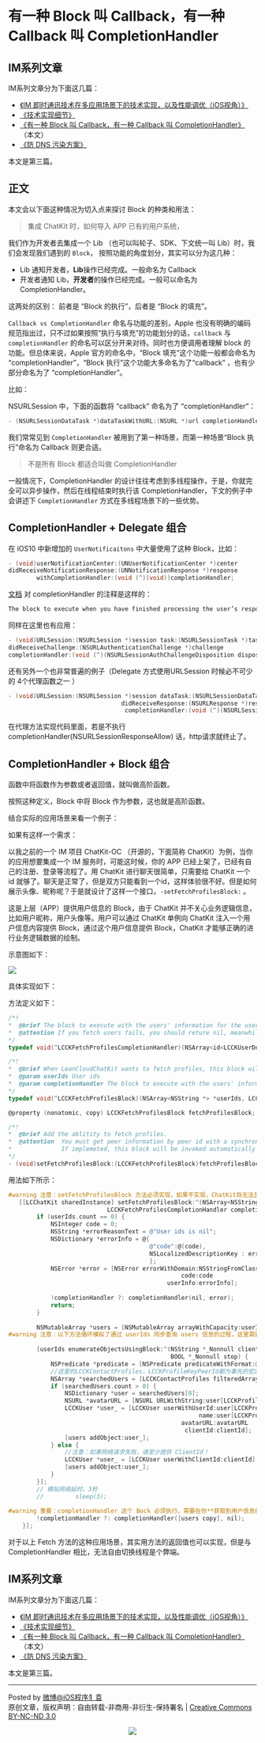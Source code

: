 # 有一种 Block 叫 Callback，有一种 Callback 叫 CompletionHandler

## IM系列文章

IM系列文章分为下面这几篇：

 -  [《IM 即时通讯技术在多应用场景下的技术实现，以及性能调优（iOS视角）》](https://github.com/ChenYilong/iOSBlog/blob/master/Tips/基于Websocket的IM即时通讯技术/IM%20即时通讯技术在多应用场景下的技术实现，以及性能调优（iOS视角）.md) 
 - [《技术实现细节》]( https://github.com/ChenYilong/iOSBlog/blob/master/Tips/基于Websocket的IM即时通讯技术/技术实现细节.md ) 
 - [《有一种 Block 叫 Callback，有一种 Callback 叫 CompletionHandler》]( https://github.com/ChenYilong/iOSBlog/blob/master/Tips/基于Websocket的IM即时通讯技术/有一种%20Block%20叫%20Callback，有一种%20Callback%20做%20CompletionHandler.md ) （本文）
 - [《防 DNS 污染方案》]( https://github.com/ChenYilong/iOSBlog/blob/master/Tips/基于Websocket的IM即时通讯技术/防%20DNS%20污染方案.md ) 


本文是第三篇。

## 正文

本文会以下面这种情况为切入点来探讨 Block 的种类和用法：

 > 集成 ChatKit 时，如何导入 APP 已有的用户系统，

我们作为开发者去集成一个 Lib （也可以叫轮子、SDK、下文统一叫 Lib）时，我们会发现我们遇到的 `Block`， 按照功能的角度划分，其实可以分为这几种：

 - Lib 通知开发者，**Lib**操作已经完成。一般命名为 Callback
 - 开发者通知 Lib，**开发者**的操作已经完成。一般可以命名为 CompletionHandler。

这两处的区别： 前者是 “Block 的执行”，后者是 “Block 的填充”。

 `Callback vs CompletionHandler` 命名与功能的差别，Apple 也没有明确的编码规范指出过，只不过如果按照“执行与填充”的功能划分的话，`callback` 与 `completionHandler` 的命名可以区分开来对待。同时也方便调用者理解 block 的功能。但总体来说，Apple 官方的命名中，“Block 填充“这个功能一般都会命名为 “completionHandler”，“Block 执行”这个功能大多命名为了“callback” ，也有少部分命名为了 “completionHandler”。

比如：

NSURLSession 中，下面的函数将 “callback” 命名为了 “completionHandler”：


 ```Objective-C
- (NSURLSessionDataTask *)dataTaskWithURL:(NSURL *)url completionHandler:(void (^)(NSData * _Nullable data, NSURLResponse * _Nullable response, NSError * _Nullable error))completionHandler;

 ```


我们常常见到 `CompletionHandler` 被用到了第一种场景，而第一种场景“Block 执行”命名为 Callback 则更合适。

 > 不是所有 Block 都适合叫做 CompletionHandler

一般情况下，CompletionHandler 的设计往往考虑到多线程操作，于是，你就完全可以异步操作，然后在线程结束时执行该 CompletionHandler，下文的例子中会讲述下 `CompletionHandler` 方式在多线程场景下的一些优势。

## CompletionHandler + Delegate 组合

在 iOS10 中新增加的 `UserNotificaitons` 中大量使用了这种 Block，比如：

 ```Objective-C
- (void)userNotificationCenter:(UNUserNotificationCenter *)center 
didReceiveNotificationResponse:(UNNotificationResponse *)response 
         withCompletionHandler:(void (^)(void))completionHandler;
 ```

 [文档](https://developer.apple.com/reference/usernotifications/unusernotificationcenterdelegate/1649501-usernotificationcenter?language=objc) 对 completionHandler 的注释是这样的：

 ```Objective-C
The block to execute when you have finished processing the user’s response. You must execute this block from your method and should call it as quickly as possible. The block has no return value or parameters.
 ```

同样在这里也有应用：

 ```Objective-C
- (void)URLSession:(NSURLSession *)session task:(NSURLSessionTask *)task
didReceiveChallenge:(NSURLAuthenticationChallenge *)challenge
 completionHandler:(void (^)(NSURLSessionAuthChallengeDisposition disposition, NSURLCredential * __nullable credential))completionHandler;
 ```



还有另外一个也非常普遍的例子（Delegate 方式使用URLSession 时候必不可少的 4个代理函数之一 ）


 ```Objective-C
- (void)URLSession:(NSURLSession *)session dataTask:(NSURLSessionDataTask *)dataTask
                                 didReceiveResponse:(NSURLResponse *)response
                                  completionHandler:(void (^)(NSURLSessionResponseDisposition disposition))completionHandler;
 ```


在代理方法实现代码里面，若是不执行 completionHandler(NSURLSessionResponseAllow) 话，http请求就终止了。

## CompletionHandler + Block 组合

函数中将函数作为参数或者返回值，就叫做高阶函数。

按照这种定义，Block 中将 Block 作为参数，这也就是高阶函数。

结合实际的应用场景来看一个例子：

如果有这样一个需求：

以我之前的一个 IM 项目 ChatKit-OC （开源的，下面简称 ChatKit）为例，当你的应用想要集成一个 IM 服务时，可能这时候，你的 APP 已经上架了，已经有自己的注册、登录等流程了。用 ChatKit 进行聊天很简单，只需要给 ChatKit 一个 id 就够了。聊天是正常了，但是双方只能看到一个id，这样体验很不好。但是如何展示头像、昵称呢？于是就设计了这样一个接口，`-setFetchProfilesBlock:` 。

这是上层（APP）提供用户信息的 Block，由于 ChatKit 并不关心业务逻辑信息，比如用户昵称，用户头像等。用户可以通过 ChatKit 单例向 ChatKit 注入一个用户信息内容提供 Block，通过这个用户信息提供 Block，ChatKit 才能够正确的进行业务逻辑数据的绘制。

示意图如下：

![](http://ww2.sinaimg.cn/large/801b780ajw1f8ah885yn0j20e70bw754.jpg)

具体实现如下：

方法定义如下：

 ```Objective-C
/*!
 *  @brief The block to execute with the users' information for the userIds. Always execute this block at some point when fetching profiles completes on main thread. Specify users' information how you want ChatKit to show.
 *  @attention If you fetch users fails, you should reture nil, meanwhile, give the error reason.
 */
typedef void(^LCCKFetchProfilesCompletionHandler)(NSArray<id<LCCKUserDelegate>> *users, NSError *error);

/*!
 *  @brief When LeanCloudChatKit wants to fetch profiles, this block will be invoked.
 *  @param userIds User ids
 *  @param completionHandler The block to execute with the users' information for the userIds. Always execute this block at some point during your implementation of this method on main thread. Specify users' information how you want ChatKit to show.
 */
typedef void(^LCCKFetchProfilesBlock)(NSArray<NSString *> *userIds, LCCKFetchProfilesCompletionHandler completionHandler);

@property (nonatomic, copy) LCCKFetchProfilesBlock fetchProfilesBlock;

/*!
 *  @brief Add the ablitity to fetch profiles.
 *  @attention  You must get peer information by peer id with a synchronous implementation.
 *              If implemeted, this block will be invoked automatically by LeanCloudChatKit for fetching peer profile.
 */
- (void)setFetchProfilesBlock:(LCCKFetchProfilesBlock)fetchProfilesBlock;
 ```


用法如下所示：


 ```Objective-C
#warning 注意：setFetchProfilesBlock 方法必须实现，如果不实现，ChatKit将无法显示用户头像、用户昵称。以下方法循环模拟了通过 userIds 同步查询 users 信息的过程，这里需要替换为 App 的 API 同步查询
    [[LCChatKit sharedInstance] setFetchProfilesBlock:^(NSArray<NSString *> *userIds,
                             LCCKFetchProfilesCompletionHandler completionHandler) {
         if (userIds.count == 0) {
             NSInteger code = 0;
             NSString *errorReasonText = @"User ids is nil";
             NSDictionary *errorInfo = @{
                                         @"code":@(code),
                                         NSLocalizedDescriptionKey : errorReasonText,
                                         };
             NSError *error = [NSError errorWithDomain:NSStringFromClass([self class])
                                                  code:code
                                              userInfo:errorInfo];
             
             !completionHandler ?: completionHandler(nil, error);
             return;
         }
         
         NSMutableArray *users = [NSMutableArray arrayWithCapacity:userIds.count];
#warning 注意：以下方法循环模拟了通过 userIds 同步查询 users 信息的过程，这里需要替换为 App 的 API 同步查询
         
         [userIds enumerateObjectsUsingBlock:^(NSString *_Nonnull clientId, NSUInteger idx,
                                               BOOL *_Nonnull stop) {
             NSPredicate *predicate = [NSPredicate predicateWithFormat:@"peerId like %@", clientId];
             //这里的LCCKContactProfiles，LCCKProfileKeyPeerId都为事先的宏定义，
             NSArray *searchedUsers = [LCCKContactProfiles filteredArrayUsingPredicate:predicate];
             if (searchedUsers.count > 0) {
                 NSDictionary *user = searchedUsers[0];
                 NSURL *avatarURL = [NSURL URLWithString:user[LCCKProfileKeyAvatarURL]];
                 LCCKUser *user_ = [LCCKUser userWithUserId:user[LCCKProfileKeyPeerId]
                                                       name:user[LCCKProfileKeyName]
                                                  avatarURL:avatarURL
                                                   clientId:clientId];
                 [users addObject:user_];
             } else {
                 //注意：如果网络请求失败，请至少提供 ClientId！
                 LCCKUser *user_ = [LCCKUser userWithClientId:clientId];
                 [users addObject:user_];
             }
         }];
         // 模拟网络延时，3秒
         //         sleep(3);
         
#warning 重要：completionHandler 这个 Bock 必须执行，需要在你**获取到用户信息结束**后，将信息传给该Block！
         !completionHandler ?: completionHandler([users copy], nil);
     }];
 ```


对于以上 Fetch 方法的这种应用场景，其实用方法的返回值也可以实现，但是与 CompletionHandler 相比，无法自由切换线程是个弊端。


## IM系列文章

IM系列文章分为下面这几篇：

 -  [《IM 即时通讯技术在多应用场景下的技术实现，以及性能调优（iOS视角）》](https://github.com/ChenYilong/iOSBlog/blob/master/Tips/基于Websocket的IM即时通讯技术/IM%20即时通讯技术在多应用场景下的技术实现，以及性能调优（iOS视角）.md) 
 - [《技术实现细节》]( https://github.com/ChenYilong/iOSBlog/blob/master/Tips/基于Websocket的IM即时通讯技术/技术实现细节.md ) 
 - [《有一种 Block 叫 Callback，有一种 Callback 叫 CompletionHandler》]( https://github.com/ChenYilong/iOSBlog/blob/master/Tips/基于Websocket的IM即时通讯技术/有一种%20Block%20叫%20Callback，有一种%20Callback%20做%20CompletionHandler.md ) （本文）
 - [《防 DNS 污染方案》]( https://github.com/ChenYilong/iOSBlog/blob/master/Tips/基于Websocket的IM即时通讯技术/防%20DNS%20污染方案.md ) 


本文是第三篇。

----------

Posted by [微博@iOS程序犭袁](http://weibo.com/luohanchenyilong/)  
原创文章，版权声明：自由转载-非商用-非衍生-保持署名 | [Creative Commons BY-NC-ND 3.0](http://creativecommons.org/licenses/by-nc-nd/3.0/deed.zh)
<p align="center"><a href="http://weibo.com/u/1692391497?s=6uyXnP" target="_blank"><img border="0" src="http://service.t.sina.com.cn/widget/qmd/1692391497/b46c844b/1.png"/></a></a>


